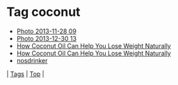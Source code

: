 <!--
title: Tag coconut
date: 2020-06-28T15:26:59.090Z
tags:
-->
# Tag coconut

 * [Photo 2013-11-28 09](68353138000.md)
 * [Photo 2013-12-30 13](71631682695.md)
 * [How Coconut Oil Can Help You Lose Weight Naturally](80778791695.md)
 * [How Coconut Oil Can Help You Lose Weight Naturally](80869288676.md)
 * [nosdrinker](98755960994.md)

| [Tags](tags.md) | [Top](index.md) |
